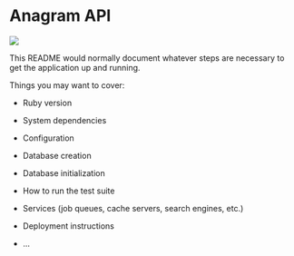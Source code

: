 # Anagram API
![](https://media.giphy.com/media/2djV2sLJFpRirS0EMk/giphy.gif)

This README would normally document whatever steps are necessary to get the
application up and running.

Things you may want to cover:

* Ruby version

* System dependencies

* Configuration

* Database creation

* Database initialization

* How to run the test suite

* Services (job queues, cache servers, search engines, etc.)

* Deployment instructions

* ...
